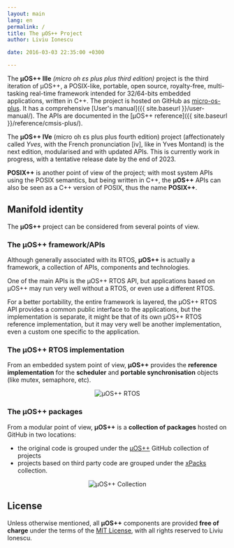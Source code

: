 ```yaml
---
layout: main
lang: en
permalink: /
title: The µOS++ Project
author: Liviu Ionescu

date: 2016-03-03 22:35:00 +0300

---
```


The **µOS++ IIIe** _(micro oh ɛs plus plus third edition)_ project is the third iteration of µOS++, a POSIX-like, portable, open source, royalty-free, multi-tasking real-time framework intended for 32/64-bits embedded applications, written in C++. The project is hosted on GitHub as [micro-os-plus](https://github.com/micro-os-plus). It has a comprehensive [User's manual]({{ site.baseurl }}/user-manual/). The APIs are documented in the [µOS++ reference]({{ site.baseurl }}/reference/cmsis-plus/).

The **µOS++ IVe** (micro oh ɛs plus plus fourth edition) project
(affectionately called _Yves_, with the French pronunciation [iv],
like in Yves Montand) is the next edition, modularised and
with updated APIs. This is currently work in progress, with a
tentative release date by the end of 2023.

**POSIX++** is another point of view of the project; with most system APIs using the POSIX semantics, but being written in C++, the **µOS++** APIs can also be seen as a C++ version of POSIX, thus the name **POSIX++**.

## Manifold identity

The **µOS++** project can be considered from several points of view.

### The µOS++ framework/APIs

Although generally associated with its RTOS, **µOS++** is actually a framework, a collection of APIs, components and technologies.

One of the main APIs is the µOS++ RTOS API, but applications based on µOS++ may run very well without a RTOS, or even use a different RTOS.

For a better portability, the entire framework is layered, the µOS++ RTOS API provides a common public interface to the applications, but the implementation is separate, it might be that of its own µOS++ RTOS reference implementation, but it may very well be another implementation, even a custom one specific to the application.

### The µOS++ RTOS implementation

From an embedded system point of view, **µOS++** provides the **reference implementation** for the **scheduler** and **portable synchronisation** objects (like mutex, semaphore, etc).

<div style="text-align:center">
<img alt="µOS++ RTOS" src="{{ site.baseurl }}/assets/images/2017/micro-os-plus-rtos.png" />
</div>

### The µOS++ packages

From a modular point of view, **µOS++** is a **collection of packages** hosted on GitHub in two locations:

* the original code is grouped under the [µOS++](https://github.com/micro-os-plus) GitHub collection of projects
* projects based on third party code are grouped under the [xPacks](https://github.com/xpacks) collection.

<div style="text-align:center">
<img alt="µOS++ Collection" src="{{ site.baseurl }}/assets/images/2017/micro-os-plus-collection.png" />
</div>

## License

Unless otherwise mentioned, all **µOS++** components are provided **free of charge** under the terms of the [MIT License](https://opensource.org/licenses/MIT), with all rights reserved to Liviu Ionescu.
